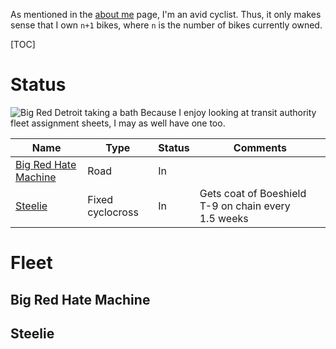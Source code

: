 As mentioned in the [about me](Me) page, I'm an avid cyclist. Thus, it only makes sense that I own ``n+1``&nbsp;bikes, where ``n`` is the number of bikes currently owned.

[TOC]

# Status

![Big Red Detroit taking a bath](/static/img/640px-brd_bath.jpg)
Because I enjoy looking at transit authority fleet assignment sheets, I may as well have one too.

Name                                          | Type             | Status | Comments
--------------------------------------------- | ---------------- | ------ | --------------------------------------------------------
[Big Red Hate Machine](#big-red-hate-machine) | Road             | In     | 
[Steelie](#steelie)                           | Fixed cyclocross | In     | Gets coat of Boeshield T-9 on chain every 1.5&nbsp;weeks

# Fleet
## Big Red Hate Machine

## Steelie
